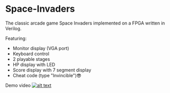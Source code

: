 # Space-Invaders

The classic arcade game Space Invaders implemented on a FPGA written in Verilog.

Featuring:
- Monitor display (VGA port)
- Keyboard control
- 2 playable stages
- HP display with LED
- Score display with 7 segment display
- Cheat code (type "Invincible")😎

Demo video
[![alt text](https://img.youtube.com/vi/iMPakjeiBS4/0.jpg)](https://youtu.be/iMPakjeiBS4)